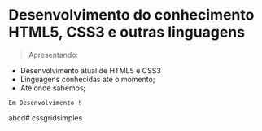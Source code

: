 <h1>Desenvolvimento do conhecimento HTML5, CSS3 e outras linguagens</h1>

> Apresentando: 

- Desenvolvimento atual de HTML5 e CSS3
- Linguagens conhecidas até o momento;
- Até onde sabemos;

```
Em Desenvolvimento !
``` 
abcd#   c s s g r i d s i m p l e s  
 